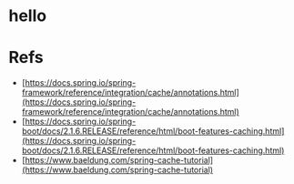 # hello

# Refs

- [https://docs.spring.io/spring-framework/reference/integration/cache/annotations.html](https://docs.spring.io/spring-framework/reference/integration/cache/annotations.html)
- [https://docs.spring.io/spring-boot/docs/2.1.6.RELEASE/reference/html/boot-features-caching.html](https://docs.spring.io/spring-boot/docs/2.1.6.RELEASE/reference/html/boot-features-caching.html)
- [https://www.baeldung.com/spring-cache-tutorial](https://www.baeldung.com/spring-cache-tutorial)

